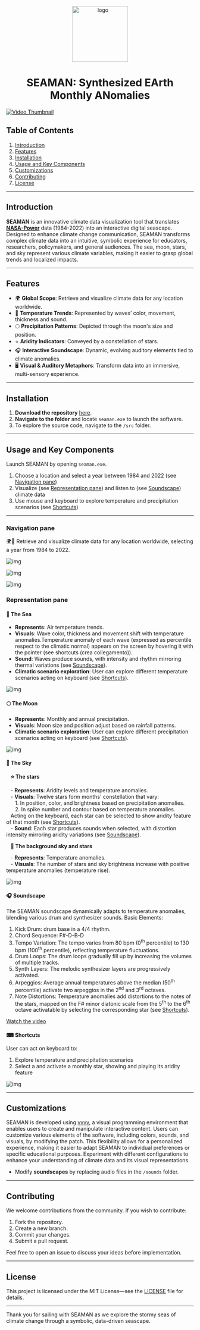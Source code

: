 <div style="text-align: center;">
  <img src="./README/logo.png" alt="logo" width="150">
  <h1><strong>SEAMAN: Synthesized EArth Monthly ANomalies</strong></h1>
</div>

[![Video Thumbnail](README/video_thumb.png)](https://vimeo.com/1041078640?share=copy)

## Table of Contents
1. [Introduction](#introduction)
2. [Features](#features)
3. [Installation](#installation)
4. [Usage and Key Components](#usage)
5. [Customizations](#customizations)
6. [Contributing](#contributing)
7. [License](#license)

---

## Introduction
**SEAMAN** is an innovative climate data visualization tool that translates [**NASA-Power**](https://power.larc.nasa.gov/) data (1984-2022) into an interactive digital seascape. Designed to enhance climate change communication, SEAMAN transforms complex climate data into an intuitive, symbolic experience for educators, researchers, policymakers, and general audiences. The sea, moon, stars, and sky represent various climate variables, making it easier to grasp global trends and localized impacts.

---

## Features
- 🌍 **Global Scope**: Retrieve and visualize climate data for any location worldwide.
- 🌊 **Temperature Trends**: Represented by waves’ color, movement, thickness and sound.
- 🌕 **Precipitation Patterns**: Depicted through the moon's size and position.
- ⭐ **Aridity Indicators**: Conveyed by a constellation of stars.
- 🎧 **Interactive Soundscape**: Dynamic, evolving auditory elements tied to climate anomalies.
- 🖥️ **Visual & Auditory Metaphors**: Transform data into an immersive, multi-sensory experience.

---

## Installation
1. **Download the repository** [here]([https://github.com/[your-username]/seaman/archive/refs/heads/main.zip](https://github.com/GeoModelLab/seaman)).
2. **Navigate to the folder** and locate `seaman.exe` to launch the software.
3. To explore the source code, navigate to the `/src` folder.

---

## Usage and Key Components
Launch SEAMAN by opening `seaman.exe`. 
1. Choose a location and select a year between 1984 and 2022 (see [Navigation pane](#navigation-pane))
2. Visualize (see [Representation pane](#representation-pane)) and listen to (see [Soundscape](#soundscape)) climate data
3. Use mouse and keyboard to explore temperature and precipitation scenarios (see [Shortcuts](#shortcuts))

---

### Navigation pane
🌍📶 Retrieve and visualize climate data for any location worldwide, selecting a year from 1984 to 2022.

![img](./README/pane1.jpg)

![img](./README/pane2.jpg)

![img](./README/pane3.jpg)


### Representation pane

#### 🌊 The Sea
- **Represents**: Air temperature trends.
- **Visuals**: Wave color, thickness and movement shift with temperature anomalies.Temperature anomaly of each wave (expressed as percentile respect to the climatic normal) appears on the screen by hovering it with the pointer (see shortcuts (crea collegamento)).
- **Sound**: Waves produce sounds, with intensity and rhythm mirroring thermal variations (see [Soundscape](#soundscape)).
- **Climatic scenario exploration**: User can explore different temperature scenarios acting on keyboard (see [Shortcuts](#shortcuts)).

![img](./README/sea.jpg)


#### 🌕 The Moon
- **Represents**: Monthly and annual precipitation.
- **Visuals**: Moon size and position adjust based on rainfall patterns.
- **Climatic scenario exploration**: User can explore different precipitation scenarios acting on keyboard (see [Shortcuts](#shortcuts)).

![img](./README/moon.jpg)


#### 🌠 The Sky

&nbsp;&nbsp;&nbsp;**⭐ The stars**

&nbsp;&nbsp;&nbsp;- **Represents**: Aridity levels and temperature anomalies.  
&nbsp;&nbsp;&nbsp;- **Visuals**: Twelve stars form months' constellation that vary:  
&nbsp;&nbsp;&nbsp;&nbsp;&nbsp;&nbsp;1. In position, color, and brightness based on precipitation anomalies.  
&nbsp;&nbsp;&nbsp;&nbsp;&nbsp;&nbsp;2. In spike number and contour based on temperature anomalies.  
&nbsp;&nbsp;&nbsp;Acting on the keyboard, each star can be selected to show aridity feature of that month (see [Shortcuts](#shortcuts)).  
&nbsp;&nbsp;&nbsp;- **Sound**: Each star produces sounds when selected, with distortion intensity mirroring aridity variations (see [Soundscape](#soundscape)).

&nbsp;&nbsp;&nbsp;**🌌 The background sky and stars**

&nbsp;&nbsp;&nbsp;- **Represents**: Temperature anomalies.  
&nbsp;&nbsp;&nbsp;- **Visuals**: The number of stars and sky brightness increase with positive temperature anomalies (temperature rise).


![img](./README/sky.jpg)


<a name="soundscape"></a>
#### 🎧 Soundscape
The SEAMAN soundscape dynamically adapts to temperature anomalies, blending various drum and synthesizer sounds.
Basic Elements:

1. Kick Drum: drum base in a 4/4 rhythm.
2. Chord Sequence: F#-D-B-D
3. Tempo Variation: The tempo varies from 80 bpm (0<sup>th</sup> percentile) to 130 bpm (100<sup>th</sup> percentile), reflecting temperature fluctuations.
4. Drum Loops: The drum loops gradually fill up by increasing the volumes of multiple tracks.
5. Synth Layers: The melodic synthesizer layers are progressively activated.
6. Arpeggios: Average annual temperatures above the median (50<sup>th</sup> percentile) activate two arpeggios in the 2<sup>nd</sup> and 3<sup>rd</sup> octaves.
7. Note Distortions: Temperature anomalies add distortions to the notes of the stars, mapped on the F# minor diatonic scale from the 5<sup>th</sup> to the 6<sup>th</sup> octave activatable by selecting the corresponding star (see [Shortcuts](shortcuts)).

[Watch the video](https://vimeo.com/1023218540?share=copy)


<a name="shortcuts"></a>
#### ⌨ Shortcuts
User can act on keyboard to:
1. Explore temperature and precipitation scenarios 
2. Select a and activate a monthly star, showing and playing its aridity feature

![img](./README/keyboard.jpg)

---

## Customizations
SEAMAN is developed using [vvvv](https://vvvv.org/), a visual programming environment that enables users to create and manipulate interactive content. Users can customize various elements of the software, including colors, sounds, and visuals, by modifying the patch. This flexibility allows for a personalized experience, making it easier to adapt SEAMAN to individual preferences or specific educational purposes. Experiment with different configurations to enhance your understanding of climate data and its visual representations.
- Modify **soundscapes** by replacing audio files in the `/sounds` folder.
---

## Contributing
We welcome contributions from the community. If you wish to contribute:
1. Fork the repository.
2. Create a new branch.
3. Commit your changes.
4. Submit a pull request.

Feel free to open an issue to discuss your ideas before implementation.

---

## License
This project is licensed under the MIT License—see the [LICENSE](LICENSE) file for details.

---

Thank you for sailing with SEAMAN as we explore the stormy seas of climate change through a symbolic, data-driven seascape.
